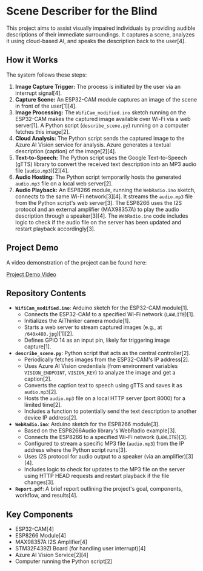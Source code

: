 # Scene Describer for the Blind

This project aims to assist visually impaired individuals by providing audible descriptions of their immediate surroundings. It captures a scene, analyzes it using cloud-based AI, and speaks the description back to the user[4].

## How it Works

The system follows these steps:

1.  **Image Capture Trigger:** The process is initiated by the user via an interrupt signal[4].
2.  **Capture Scene:** An ESP32-CAM module captures an image of the scene in front of the user[1][4].
3.  **Image Processing:** The `WifiCam_modified.ino` sketch running on the ESP32-CAM makes the captured image available over Wi-Fi via a web server[1]. A Python script (`describe_scene.py`) running on a computer fetches this image[2].
4.  **Cloud Analysis:** The Python script sends the captured image to the Azure AI Vision service for analysis. Azure generates a textual description (caption) of the image[2][4].
5.  **Text-to-Speech:** The Python script uses the Google Text-to-Speech (gTTS) library to convert the received text description into an MP3 audio file (`audio.mp3`)[2][4].
6.  **Audio Hosting:** The Python script temporarily hosts the generated `audio.mp3` file on a local web server[2].
7.  **Audio Playback:** An ESP8266 module, running the `WebRadio.ino` sketch, connects to the same Wi-Fi network[3][4]. It streams the `audio.mp3` file from the Python script's web server[3]. The ESP8266 uses the I2S protocol and an external amplifier (MAX98357A) to play the audio description through a speaker[3][4]. The `WebRadio.ino` code includes logic to check if the audio file on the server has been updated and restart playback accordingly[3].

## Project Demo

A video demonstration of the project can be found here:

[Project Demo Video](https://youtu.be/oq4Vw2_OONY)


## Repository Contents

*   **`WifiCam_modified.ino`**: Arduino sketch for the ESP32-CAM module[1].
    *   Connects the ESP32-CAM to a specified Wi-Fi network (`LAWLITE`)[1].
    *   Initializes the AiThinker camera module[1].
    *   Starts a web server to stream captured images (e.g., at `/640x480.jpg`)[1][2].
    *   Defines GPIO 14 as an input pin, likely for triggering image capture[1].
*   **`describe_scene.py`**: Python script that acts as the central controller[2].
    *   Periodically fetches images from the ESP32-CAM's IP address[2].
    *   Uses Azure AI Vision credentials (from environment variables `VISION_ENDPOINT`, `VISION_KEY`) to analyze the image and get a caption[2].
    *   Converts the caption text to speech using gTTS and saves it as `audio.mp3`[2].
    *   Hosts the `audio.mp3` file on a local HTTP server (port 8000) for a limited time[2].
    *   Includes a function to potentially send the text description to another device IP address[2].
*   **`WebRadio.ino`**: Arduino sketch for the ESP8266 module[3].
    *   Based on the ESP8266Audio library's WebRadio example[3].
    *   Connects the ESP8266 to a specified Wi-Fi network (`LAWLITE`)[3].
    *   Configured to stream a specific MP3 file (`audio.mp3`) from the IP address where the Python script runs[3].
    *   Uses I2S protocol for audio output to a speaker (via an amplifier)[3][4].
    *   Includes logic to check for updates to the MP3 file on the server using HTTP HEAD requests and restart playback if the file changes[3].
*   **`Report.pdf`**: A brief report outlining the project's goal, components, workflow, and results[4].

## Key Components 

*   ESP32-CAM[4]
*   ESP8266 Module[4]
*   MAX98357A I2S Amplifier[4]
*   STM32F439ZI Board (for handling user interrupt)[4]
*   Azure AI Vision Service[2][4]
*   Computer running the Python script[2]

